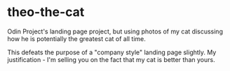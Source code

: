 # theo-the-cat

Odin Project's landing page project, but using photos of my cat discussing how he is potentially the greatest cat of all time.

This defeats the purpose of a "company style" landing page slightly. My justification - I'm selling you on the fact that my cat is better than yours.